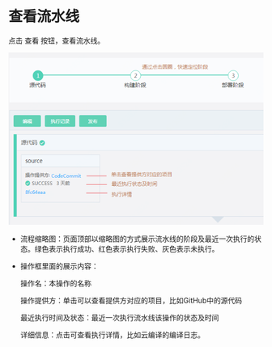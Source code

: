 # 查看流水线

点击 查看 按钮，查看流水线。

![](../../../../image/codepipeline/View-Pipeline.png) 

   * 流程缩略图：页面顶部以缩略图的方式展示流水线的阶段及最近一次执行的状态。绿色表示执行成功、红色表示执行失败、灰色表示未执行。
   * 操作框里面的展示内容：
   
        操作名：本操作的名称
        
        操作提供方：单击可以查看提供方对应的项目，比如GitHub中的源代码
        
        最近执行时间及状态：最近一次执行流水线该操作的状态及时间
        
        详细信息：点击可查看执行详情，比如云编译的编译日志。
